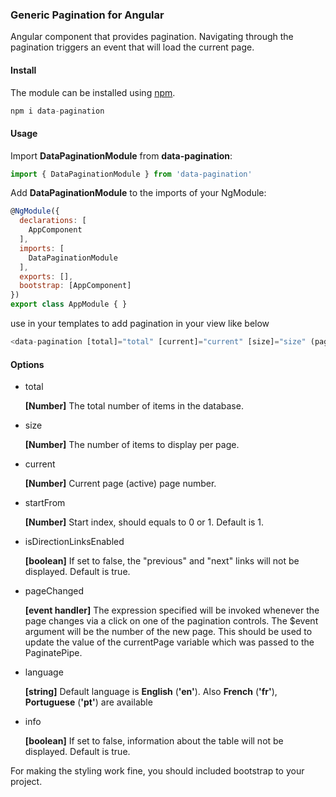 ### Generic Pagination for Angular

Angular component that provides pagination. Navigating through the pagination triggers an event that will load the current page. 

#### Install

The module can be installed using [npm](https://www.npmjs.com).

```javascript
npm i data-pagination
```

#### Usage

Import **DataPaginationModule** from **data-pagination**:

```javascript
import { DataPaginationModule } from 'data-pagination'
```

Add **DataPaginationModule** to the imports of your NgModule:

```javascript
@NgModule({
  declarations: [
    AppComponent
  ],
  imports: [
    DataPaginationModule
  ],
  exports: [],
  bootstrap: [AppComponent]
})
export class AppModule { }
```

use in your templates to add pagination in your view like below

```javascript
<data-pagination [total]="total" [current]="current" [size]="size" (pageChanged)="onPageChanged($event)"></data-pagination>
```

#### Options

*   total

    **[Number]** The total number of items in the database.

*   size

    **[Number]** The number of items to display per page.

*   current

    **[Number]** Current page (active) page number.

*   startFrom

    **[Number]** Start index, should equals to 0 or 1. Default is 1.

*   isDirectionLinksEnabled

    **[boolean]** If set to false, the "previous" and "next" links will not be displayed. Default is true.

*   pageChanged

    **[event handler]** The expression specified will be invoked whenever the page changes via a click on one of the pagination controls. The $event argument will be the number of the new page. This should be used to update the value of the currentPage variable which was passed to the PaginatePipe.

*   language

    **[string]** Default language is **English** (**'en'**). Also **French** (**'fr'**), **Portuguese** (**'pt'**) are available

*   info

    **[boolean]** If set to false, information about the table will not be displayed. Default is true.

For making the styling work fine, you should included bootstrap to your project.